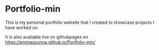 # Portfolio-min

This is my personal portfolio website that I created to showcase projects I have worked on.

It is also available live on githubpages on https://emmaazunna.github.io/Portfolio-min/
